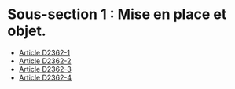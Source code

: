 # Sous-section 1 : Mise en place et objet.

* [Article D2362-1](./LEGIARTI000018776814.md)
* [Article D2362-2](./LEGIARTI000018776800.md)
* [Article D2362-3](./LEGIARTI000018776810.md)
* [Article D2362-4](./LEGIARTI000018776806.md)
